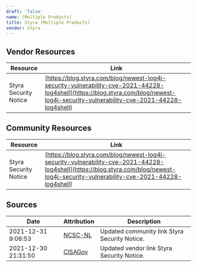 ```yaml
---
draft: 'false'
name: (Multiple Products)
title: Styra (Multiple Products)
vendor: Styra
---
```


## Vendor Resources
| Resource | Link |
| --- | --- |
| Styra Security Notice | [https://blog.styra.com/blog/newest-log4j-security-vulnerability-cve-2021-44228-log4shell](https://blog.styra.com/blog/newest-log4j-security-vulnerability-cve-2021-44228-log4shell) |

## Community Resources
| Resource | Link |
| --- | --- |
| Styra Security Notice | [https://blog.styra.com/blog/newest-log4j-security-vulnerability-cve-2021-44228-log4shell](https://blog.styra.com/blog/newest-log4j-security-vulnerability-cve-2021-44228-log4shell) |


## Sources
| Date | Attribution | Description |
| --- | --- | --- |
| 2021-12-31 9:06:53 | [NCSC-NL](https://github.com/NCSC-NL/log4shell/blob/main/software/README.md) | Updated community link Styra Security Notice.  |
| 2021-12-30 21:31:50 | [CISAGov](https://raw.githubusercontent.com/cisagov/log4j-affected-db/develop/README.md) | Updated vendor link Styra Security Notice.  |
